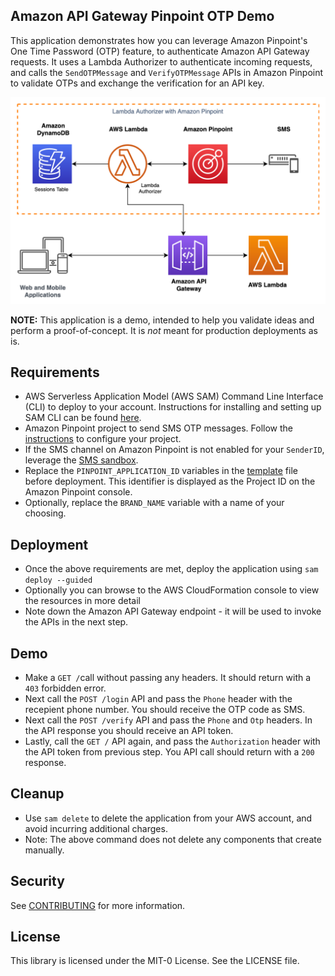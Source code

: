 ## Amazon API Gateway Pinpoint OTP Demo
This application demonstrates how you can leverage Amazon Pinpoint's One Time Password (OTP) feature, to authenticate Amazon API Gateway requests. It uses a Lambda Authorizer to authenticate incoming requests, and calls the `SendOTPMessage` and `VerifyOTPMessage` APIs in Amazon Pinpoint to validate OTPs and exchange the verification for an API key.

![Architecture Diagram](img/APIGatewaySMSAuth.png)

**NOTE:** This application is a demo, intended to help you validate ideas and perform a proof-of-concept. It is _not_ meant for production deployments as is.

## Requirements

- AWS Serverless Application Model (AWS SAM) Command Line Interface (CLI) to deploy to your account. Instructions for installing and setting up SAM CLI can be found [here](https://aws.amazon.com/serverless/sam/).
- Amazon Pinpoint project to send SMS OTP messages. Follow the [instructions](https://docs.aws.amazon.com/pinpoint/latest/userguide/channels-sms-setup.html) to configure your project.
- If the SMS channel on Amazon Pinpoint is not enabled for your `SenderID`, leverage the [SMS sandbox](https://docs.aws.amazon.com/pinpoint/latest/userguide/channels-sms-sandbox.html).
- Replace the `PINPOINT_APPLICATION_ID` variables in the [template](template.yaml) file before deployment. This identifier is displayed as the Project ID on the Amazon Pinpoint console.
- Optionally, replace the `BRAND_NAME` variable with a name of your choosing.

## Deployment

- Once the above requirements are met, deploy the application using `sam deploy --guided`
- Optionally you can browse to the AWS CloudFormation console to view the resources in more detail
- Note down the Amazon API Gateway endpoint - it will be used to invoke the APIs in the next step.

## Demo

- Make a `GET /`call without passing any headers. It should return with a `403` forbidden error.
- Next call the `POST /login` API and pass the `Phone` header with the recepient phone number. You should receive the OTP code as SMS.
- Next call the `POST /verify` API and pass the `Phone` and `Otp` headers. In the API response you should receive an API token.
- Lastly, call the `GET /` API again, and pass the `Authorization` header with the API token from previous step. You API call should return with a `200` response.

## Cleanup

- Use `sam delete` to delete the application from your AWS account, and avoid incurring additional charges.
- Note: The above command does not delete any components that create manually.

## Security

See [CONTRIBUTING](CONTRIBUTING.md#security-issue-notifications) for more information.

## License

This library is licensed under the MIT-0 License. See the LICENSE file.
